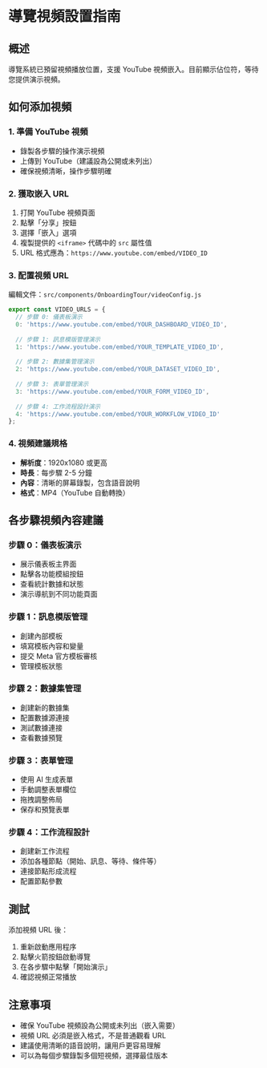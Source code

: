 # 導覽視頻設置指南

## 概述
導覽系統已預留視頻播放位置，支援 YouTube 視頻嵌入。目前顯示佔位符，等待您提供演示視頻。

## 如何添加視頻

### 1. 準備 YouTube 視頻
- 錄製各步驟的操作演示視頻
- 上傳到 YouTube（建議設為公開或未列出）
- 確保視頻清晰，操作步驟明確

### 2. 獲取嵌入 URL
1. 打開 YouTube 視頻頁面
2. 點擊「分享」按鈕
3. 選擇「嵌入」選項
4. 複製提供的 `<iframe>` 代碼中的 `src` 屬性值
5. URL 格式應為：`https://www.youtube.com/embed/VIDEO_ID`

### 3. 配置視頻 URL
編輯文件：`src/components/OnboardingTour/videoConfig.js`

```javascript
export const VIDEO_URLS = {
  // 步驟 0: 儀表板演示
  0: 'https://www.youtube.com/embed/YOUR_DASHBOARD_VIDEO_ID',
  
  // 步驟 1: 訊息模版管理演示
  1: 'https://www.youtube.com/embed/YOUR_TEMPLATE_VIDEO_ID',
  
  // 步驟 2: 數據集管理演示
  2: 'https://www.youtube.com/embed/YOUR_DATASET_VIDEO_ID',
  
  // 步驟 3: 表單管理演示
  3: 'https://www.youtube.com/embed/YOUR_FORM_VIDEO_ID',
  
  // 步驟 4: 工作流程設計演示
  4: 'https://www.youtube.com/embed/YOUR_WORKFLOW_VIDEO_ID'
};
```

### 4. 視頻建議規格
- **解析度**：1920x1080 或更高
- **時長**：每步驟 2-5 分鐘
- **內容**：清晰的屏幕錄製，包含語音說明
- **格式**：MP4（YouTube 自動轉換）

## 各步驟視頻內容建議

### 步驟 0：儀表板演示
- 展示儀表板主界面
- 點擊各功能模組按鈕
- 查看統計數據和狀態
- 演示導航到不同功能頁面

### 步驟 1：訊息模版管理
- 創建內部模板
- 填寫模板內容和變量
- 提交 Meta 官方模板審核
- 管理模板狀態

### 步驟 2：數據集管理
- 創建新的數據集
- 配置數據源連接
- 測試數據連接
- 查看數據預覽

### 步驟 3：表單管理
- 使用 AI 生成表單
- 手動調整表單欄位
- 拖拽調整佈局
- 保存和預覽表單

### 步驟 4：工作流程設計
- 創建新工作流程
- 添加各種節點（開始、訊息、等待、條件等）
- 連接節點形成流程
- 配置節點參數

## 測試
添加視頻 URL 後：
1. 重新啟動應用程序
2. 點擊火箭按鈕啟動導覽
3. 在各步驟中點擊「開始演示」
4. 確認視頻正常播放

## 注意事項
- 確保 YouTube 視頻設為公開或未列出（嵌入需要）
- 視頻 URL 必須是嵌入格式，不是普通觀看 URL
- 建議使用清晰的語音說明，讓用戶更容易理解
- 可以為每個步驟錄製多個短視頻，選擇最佳版本


